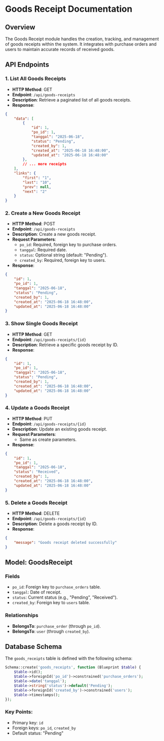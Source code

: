 # Goods Receipt Documentation

## Overview
The Goods Receipt module handles the creation, tracking, and management of goods receipts within the system. It integrates with purchase orders and users to maintain accurate records of received goods.

## API Endpoints

### 1. List All Goods Receipts
- **HTTP Method**: GET
- **Endpoint**: `/api/goods-receipts`
- **Description**: Retrieve a paginated list of all goods receipts.
- **Response**: 
```json
{
    "data": [
        {
            "id": 1,
            "po_id": 1,
            "tanggal": "2025-06-18",
            "status": "Pending",
            "created_by": 1,
            "created_at": "2025-06-18 16:48:00",
            "updated_at": "2025-06-18 16:48:00"
        },
        // ... more receipts
    ],
    "links": {
        "first": "1",
        "last": "10",
        "prev": null,
        "next": "2"
    }
}
```

### 2. Create a New Goods Receipt
- **HTTP Method**: POST
- **Endpoint**: `/api/goods-receipts`
- **Description**: Create a new goods receipt.
- **Request Parameters**:
  - `po_id`: Required, foreign key to purchase orders.
  - `tanggal`: Required date.
  - `status`: Optional string (default: "Pending").
  - `created_by`: Required, foreign key to users.
- **Response**: 
```json
{
    "id": 1,
    "po_id": 1,
    "tanggal": "2025-06-18",
    "status": "Pending",
    "created_by": 1,
    "created_at": "2025-06-18 16:48:00",
    "updated_at": "2025-06-18 16:48:00"
}
```

### 3. Show Single Goods Receipt
- **HTTP Method**: GET
- **Endpoint**: `/api/goods-receipts/{id}`
- **Description**: Retrieve a specific goods receipt by ID.
- **Response**: 
```json
{
    "id": 1,
    "po_id": 1,
    "tanggal": "2025-06-18",
    "status": "Pending",
    "created_by": 1,
    "created_at": "2025-06-18 16:48:00",
    "updated_at": "2025-06-18 16:48:00"
}
```

### 4. Update a Goods Receipt
- **HTTP Method**: PUT
- **Endpoint**: `/api/goods-receipts/{id}`
- **Description**: Update an existing goods receipt.
- **Request Parameters**:
  - Same as create parameters.
- **Response**: 
```json
{
    "id": 1,
    "po_id": 1,
    "tanggal": "2025-06-18",
    "status": "Received",
    "created_by": 1,
    "created_at": "2025-06-18 16:48:00",
    "updated_at": "2025-06-18 16:48:00"
}
```

### 5. Delete a Goods Receipt
- **HTTP Method**: DELETE
- **Endpoint**: `/api/goods-receipts/{id}`
- **Description**: Delete a goods receipt by ID.
- **Response**: 
```json
{
    "message": "Goods receipt deleted successfully"
}
```

## Model: GoodsReceipt

### Fields
- `po_id`: Foreign key to `purchase_orders` table.
- `tanggal`: Date of receipt.
- `status`: Current status (e.g., "Pending", "Received").
- `created_by`: Foreign key to `users` table.

### Relationships
- **BelongsTo**: `purchase_order` (through `po_id`).
- **BelongsTo**: `user` (through `created_by`).

## Database Schema
The `goods_receipts` table is defined with the following schema:

```php
Schema::create('goods_receipts', function (Blueprint $table) {
    $table->id();
    $table->foreignId('po_id')->constrained('purchase_orders');
    $table->date('tanggal');
    $table->string('status')->default('Pending');
    $table->foreignId('created_by')->constrained('users');
    $table->timestamps();
});
```

### Key Points:
- Primary key: `id`
- Foreign keys: `po_id`, `created_by`
- Default status: "Pending"

